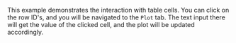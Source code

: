 This example demonstrates the interaction with table cells. You can click on the
row ID's, and you will be navigated to the `Plot` tab. The text input there will
get the value of the clicked cell, and the plot will be updated accordingly.
